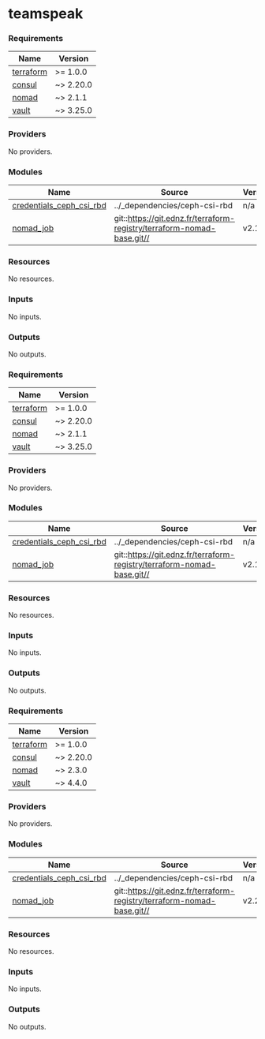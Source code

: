 # teamspeak

<!-- BEGINNING OF PRE-COMMIT-TERRAFORM DOCS HOOK -->
### Requirements

| Name | Version |
|------|---------|
| <a name="requirement_terraform"></a> [terraform](#requirement_terraform) | >= 1.0.0 |
| <a name="requirement_consul"></a> [consul](#requirement_consul) | ~> 2.20.0 |
| <a name="requirement_nomad"></a> [nomad](#requirement_nomad) | ~> 2.1.1 |
| <a name="requirement_vault"></a> [vault](#requirement_vault) | ~> 3.25.0 |

### Providers

No providers.

### Modules

| Name | Source | Version |
|------|--------|---------|
| <a name="module_credentials_ceph_csi_rbd"></a> [credentials_ceph_csi_rbd](#module_credentials_ceph_csi_rbd) | ../_dependencies/ceph-csi-rbd | n/a |
| <a name="module_nomad_job"></a> [nomad_job](#module_nomad_job) | git::https://git.ednz.fr/terraform-registry/terraform-nomad-base.git// | v2.1.0 |

### Resources

No resources.

### Inputs

No inputs.

### Outputs

No outputs.
<!-- END OF PRE-COMMIT-TERRAFORM DOCS HOOK -->
<!-- BEGINNING OF PRE-COMMIT-OPENTOFU DOCS HOOK -->
### Requirements

| Name | Version |
|------|---------|
| <a name="requirement_terraform"></a> [terraform](#requirement_terraform) | >= 1.0.0 |
| <a name="requirement_consul"></a> [consul](#requirement_consul) | ~> 2.20.0 |
| <a name="requirement_nomad"></a> [nomad](#requirement_nomad) | ~> 2.1.1 |
| <a name="requirement_vault"></a> [vault](#requirement_vault) | ~> 3.25.0 |

### Providers

No providers.

### Modules

| Name | Source | Version |
|------|--------|---------|
| <a name="module_credentials_ceph_csi_rbd"></a> [credentials_ceph_csi_rbd](#module_credentials_ceph_csi_rbd) | ../_dependencies/ceph-csi-rbd | n/a |
| <a name="module_nomad_job"></a> [nomad_job](#module_nomad_job) | git::https://git.ednz.fr/terraform-registry/terraform-nomad-base.git// | v2.1.0 |

### Resources

No resources.

### Inputs

No inputs.

### Outputs

No outputs.
<!-- END OF PRE-COMMIT-OPENTOFU DOCS HOOK -->
<!-- BEGIN_TF_DOCS -->
### Requirements

| Name | Version |
|------|---------|
| <a name="requirement_terraform"></a> [terraform](#requirement_terraform) | >= 1.0.0 |
| <a name="requirement_consul"></a> [consul](#requirement_consul) | ~> 2.20.0 |
| <a name="requirement_nomad"></a> [nomad](#requirement_nomad) | ~> 2.3.0 |
| <a name="requirement_vault"></a> [vault](#requirement_vault) | ~> 4.4.0 |

### Providers

No providers.

### Modules

| Name | Source | Version |
|------|--------|---------|
| <a name="module_credentials_ceph_csi_rbd"></a> [credentials_ceph_csi_rbd](#module_credentials_ceph_csi_rbd) | ../_dependencies/ceph-csi-rbd | n/a |
| <a name="module_nomad_job"></a> [nomad_job](#module_nomad_job) | git::https://git.ednz.fr/terraform-registry/terraform-nomad-base.git// | v2.2.0 |

### Resources

No resources.

### Inputs

No inputs.

### Outputs

No outputs.
<!-- END_TF_DOCS -->
